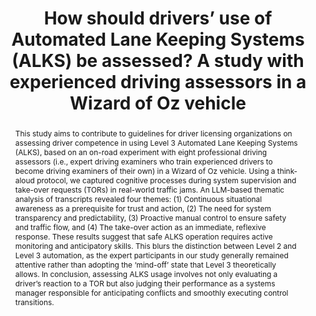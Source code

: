 ---
layout: publication
sitemap: false
title: "How should drivers’ use of Automated Lane Keeping Systems (ALKS) be assessed? A study with experienced driving assessors in a Wizard of Oz vehicle"
authors: Bazilinskyy, P., Heikoop, D., Verstegen, R., Martens, M. H., De Winter, J. C. F.,
pdf: bazilinskyy2025how
image: bazilinskyy2025how.jpg
display: Submitted for publication
# year: 
# doi: 
suppmat: https://www.dropbox.com/scl/fo/cojlmto3wlzpiih0omtp8/ALEX3oPYuRPkftE1of8AvY4?rlkey=boggm3hvva7o23g1cql86aqn7
abstract: "This study aims to contribute to guidelines for driver licensing organizations on assessing driver competence in using Level 3 Automated Lane Keeping Systems (ALKS), based on an on-road experiment with eight professional driving assessors (i.e., expert driving examiners who train experienced drivers to become driving examiners of their own) in a Wizard of Oz vehicle. Using a think-aloud protocol, we captured cognitive processes during system supervision and take-over requests (TORs) in real-world traffic jams. An LLM-based thematic analysis of transcripts revealed four themes: (1) Continuous situational awareness as a prerequisite for trust and action, (2) The need for system transparency and predictability, (3) Proactive manual control to ensure safety and traffic flow, and (4) The take-over action as an immediate, reflexive response. These results suggest that safe ALKS operation requires active monitoring and anticipatory skills. This blurs the distinction between Level 2 and Level 3 automation, as the expert participants in our study generally remained attentive rather than adopting the ‘mind-off’ state that Level 3 theoretically allows. In conclusion, assessing ALKS usage involves not only evaluating a driver’s reaction to a TOR but also judging their performance as a systems manager responsible for anticipating conflicts and smoothly executing control transitions."
---